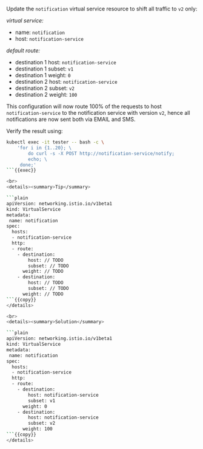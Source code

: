 Update the `notification` virtual service resource to shift all traffic to `v2` only:

*virtual service:*
* name: `notification`
* host: `notification-service`

*default route:*
* destination 1 host: `notification-service`
* destination 1 subset: `v1`
* destination 1 weight: `0`
* destination 2 host: `notification-service`
* destination 2 subset: `v2`
* destination 2 weight: `100`

This configuration will now route 100% of the requests to host `notification-service` to the 
notification service with version `v2`, hence all notifications are now sent both via EMAIL and SMS.

Verify the result using:
```bash
kubectl exec -it tester -- bash -c \
    'for i in {1..20}; \
        do curl -s -X POST http://notification-service/notify; 
        echo; \
     done;'
```{{exec}}

<br>
<details><summary>Tip</summary>

```plain
apiVersion: networking.istio.io/v1beta1
kind: VirtualService
metadata:
 name: notification
spec:
  hosts:
  - notification-service
  http:
  - route:
    - destination:
        host: // TODO
        subset: // TODO
      weight: // TODO
    - destination:
        host: // TODO
        subset: // TODO
      weight: // TODO
```{{copy}}
</details>

<br>
<details><summary>Solution</summary>

```plain
apiVersion: networking.istio.io/v1beta1
kind: VirtualService
metadata:
 name: notification
spec:
  hosts:
  - notification-service
  http:
  - route:
    - destination:
        host: notification-service
        subset: v1
      weight: 0
    - destination:
        host: notification-service
        subset: v2
      weight: 100
```{{copy}}
</details>
